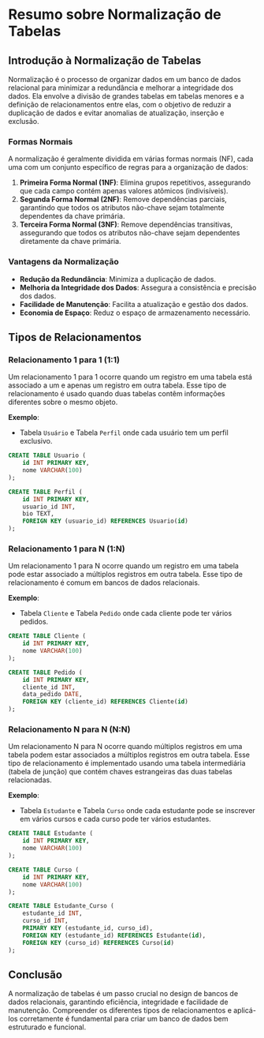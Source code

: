 # Resumo sobre Normalização de Tabelas

## Introdução à Normalização de Tabelas

Normalização é o processo de organizar dados em um banco de dados relacional para minimizar a redundância e melhorar a integridade dos dados. Ela envolve a divisão de grandes tabelas em tabelas menores e a definição de relacionamentos entre elas, com o objetivo de reduzir a duplicação de dados e evitar anomalias de atualização, inserção e exclusão.

### Formas Normais

A normalização é geralmente dividida em várias formas normais (NF), cada uma com um conjunto específico de regras para a organização de dados:

1. **Primeira Forma Normal (1NF)**: Elimina grupos repetitivos, assegurando que cada campo contém apenas valores atômicos (indivisíveis).
2. **Segunda Forma Normal (2NF)**: Remove dependências parciais, garantindo que todos os atributos não-chave sejam totalmente dependentes da chave primária.
3. **Terceira Forma Normal (3NF)**: Remove dependências transitivas, assegurando que todos os atributos não-chave sejam dependentes diretamente da chave primária.

### Vantagens da Normalização

- **Redução da Redundância**: Minimiza a duplicação de dados.
- **Melhoria da Integridade dos Dados**: Assegura a consistência e precisão dos dados.
- **Facilidade de Manutenção**: Facilita a atualização e gestão dos dados.
- **Economia de Espaço**: Reduz o espaço de armazenamento necessário.

## Tipos de Relacionamentos

### Relacionamento 1 para 1 (1:1)

Um relacionamento 1 para 1 ocorre quando um registro em uma tabela está associado a um e apenas um registro em outra tabela. Esse tipo de relacionamento é usado quando duas tabelas contêm informações diferentes sobre o mesmo objeto.

**Exemplo**:

- Tabela `Usuário` e Tabela `Perfil` onde cada usuário tem um perfil exclusivo.

```sql
CREATE TABLE Usuario (
    id INT PRIMARY KEY,
    nome VARCHAR(100)
);

CREATE TABLE Perfil (
    id INT PRIMARY KEY,
    usuario_id INT,
    bio TEXT,
    FOREIGN KEY (usuario_id) REFERENCES Usuario(id)
);
```

### Relacionamento 1 para N (1:N)

Um relacionamento 1 para N ocorre quando um registro em uma tabela pode estar associado a múltiplos registros em outra tabela. Esse tipo de relacionamento é comum em bancos de dados relacionais.

**Exemplo**:

- Tabela `Cliente` e Tabela `Pedido` onde cada cliente pode ter vários pedidos.

```sql
CREATE TABLE Cliente (
    id INT PRIMARY KEY,
    nome VARCHAR(100)
);

CREATE TABLE Pedido (
    id INT PRIMARY KEY,
    cliente_id INT,
    data_pedido DATE,
    FOREIGN KEY (cliente_id) REFERENCES Cliente(id)
);
```

### Relacionamento N para N (N:N)

Um relacionamento N para N ocorre quando múltiplos registros em uma tabela podem estar associados a múltiplos registros em outra tabela. Esse tipo de relacionamento é implementado usando uma tabela intermediária (tabela de junção) que contém chaves estrangeiras das duas tabelas relacionadas.

**Exemplo**:

- Tabela `Estudante` e Tabela `Curso` onde cada estudante pode se inscrever em vários cursos e cada curso pode ter vários estudantes.

```sql
CREATE TABLE Estudante (
    id INT PRIMARY KEY,
    nome VARCHAR(100)
);

CREATE TABLE Curso (
    id INT PRIMARY KEY,
    nome VARCHAR(100)
);

CREATE TABLE Estudante_Curso (
    estudante_id INT,
    curso_id INT,
    PRIMARY KEY (estudante_id, curso_id),
    FOREIGN KEY (estudante_id) REFERENCES Estudante(id),
    FOREIGN KEY (curso_id) REFERENCES Curso(id)
);
```

## Conclusão

A normalização de tabelas é um passo crucial no design de bancos de dados relacionais, garantindo eficiência, integridade e facilidade de manutenção. Compreender os diferentes tipos de relacionamentos e aplicá-los corretamente é fundamental para criar um banco de dados bem estruturado e funcional.
